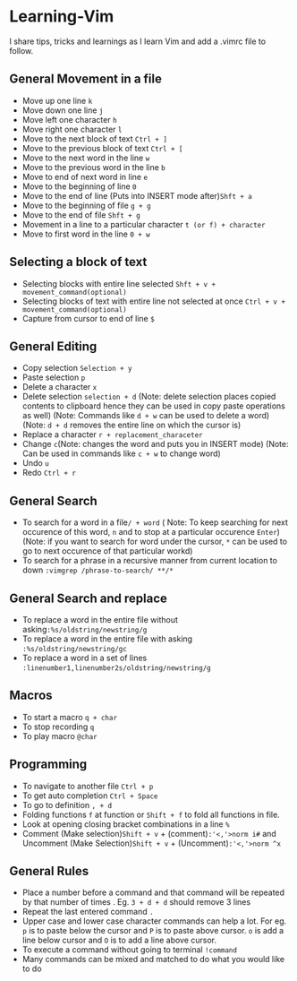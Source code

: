 # Learning-Vim
I share tips, tricks and learnings as I learn Vim and add a .vimrc file to follow.
## General Movement in a file
- Move up one line ```k```
- Move down one line ```j```
- Move left one character ```h```
- Move right one character ```l```
- Move to the next block of text ```Ctrl + ]```
- Move to the previous block of text ```Ctrl + [```
- Move to the next word in the line ```w```
- Move to the previous word in the line ```b```
- Move to end of next word in line ```e```
- Move to the beginning of line ```0```
- Move to the end of line (Puts into INSERT mode after)```Shft + a```
- Move to the beginning of file ```g + g```
- Move to the end of file ```Shft + g```
- Movement in a line to a particular character ```t (or f) + character```  
- Move to first word in the line ```0 + w```
## Selecting a block of text
- Selecting blocks with entire line selected ```Shft + v + movement_command(optional)```
- Selecting blocks of text with entire line not selected at once ```Ctrl + v + movement_command(optional)```
- Capture from cursor to end of line ```$```
## General Editing
- Copy selection ```Selection + y```
- Paste selection ```p```
- Delete a character ```x```
- Delete selection ```selection + d```
(Note: delete selection places copied contents to clipboard hence they can be used in copy paste operations as well) (Note: Commands like ```d + w``` can be used to delete a word)
(Note: ```d + d``` removes the entire line on which the cursor is)
- Replace a character ```r + replacement_characeter```
- Change ```c```(Note: changes the word and puts you in INSERT mode) (Note: Can be used in commands like ```c + w``` to change word)
- Undo ```u```
- Redo ```Ctrl + r```
## General Search
- To search for a word in a file```/ + word``` ( Note: To keep searching for next occurence of this word, ```n``` and to stop at a particular occurence ```Enter```)
(Note: if you want to search for word under the cursor, ```*``` can be used to go to next occurence of that particular workd)
- To search for a phrase in a recursive manner from current location to down ```:vimgrep /phrase-to-search/ **/*``` 
## General Search and replace
- To replace a word in the entire file without asking```:%s/oldstring/newstring/g```
- To replace a word in the entire file with asking ```:%s/oldstring/newstring/gc```
- To replace a word in a set of lines ```:linenumber1,linenumber2s/oldstring/newstring/g```
## Macros
- To start a macro ```q + char```
- To stop recording ```q```
- To play macro ```@char```
## Programming
- To navigate to another file ```Ctrl + p```
- To get auto completion ```Ctrl + Space```
- To go to definition ```, + d```
- Folding functions ```f``` at function or ```Shift + f``` to fold all functions in file.
- Look at opening closing bracket combinations in a line ```%```
- Comment (Make selection)```Shift + v``` + (comment)```:'<,'>norm i#``` and Uncomment (Make Selection)```Shift + v```  + (Uncomment)```:'<,'>norm ^x```
## General Rules
- Place a number before a command and that command will be repeated by that number of times . Eg. ```3 + d + d``` should remove 3 lines
- Repeat the last entered command ```.```
- Upper case and lower case character commands can help a lot. For eg. ```p``` is to paste below the cursor and ```P``` is to paste above cursor. ```o``` is add a line below cursor and ```O``` is to add a line above cursor.
- To execute a command without going to terminal ```!command```
- Many commands can be mixed and matched to do what you would like to do
